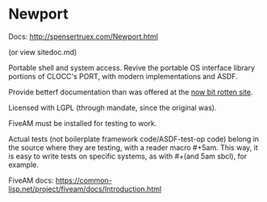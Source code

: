 # Newport

Docs: http://spensertruex.com/Newport.html

(or view sitedoc.md)

Portable shell and system access. Revive the portable OS interface library portions of CLOCC's PORT, with
modern implementations and ASDF.

Provide betterf documentation than was offered at the [now bit rotten site](http://clocc.sourceforge.net/dist/port.html).

Licensed with LGPL (through mandate, since the original was).

FiveAM must be installed for testing to work.

Actual tests (not boilerplate framework code/ASDF-test-op code) belong in the
source where they are testing, with a reader macro #+5am. This way, it is easy
to write tests on specific systems, as with #+(and 5am sbcl), for example.

FiveAM docs: https://common-lisp.net/project/fiveam/docs/Introduction.html
